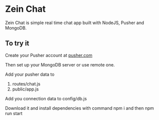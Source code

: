 # Zein Chat

Zein Chat is simple real time chat app built with NodeJS, Pusher and MongoDB.

## To try it

Create your Pusher account at [pusher.com](http://pusher.com)

Then set up your MongoDB server or use remote one.

Add your pusher data to
1. routes/chat.js
2. public/app.js

Add you connection data to config/db.js

Download it and install dependencies with command npm i and then npm run start 